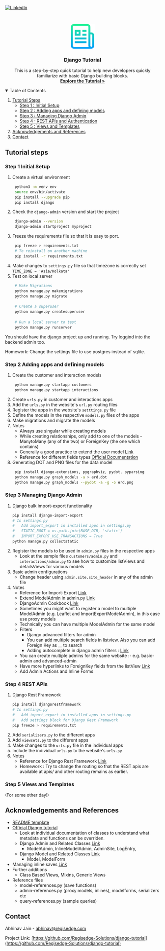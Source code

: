 <!-- PROJECT SHIELDS -->
<!--
*** I'm using markdown "reference style" links for readability.
*** Reference links are enclosed in brackets [ ] instead of parentheses ( ).
*** See the bottom of this document for the declaration of the reference variables
*** for contributors-url, forks-url, etc. This is an optional, concise syntax you may use.
*** https://www.markdownguide.org/basic-syntax/#reference-style-links
-->
[![LinkedIn][linkedin-shield]][linkedin-url]

<!-- PROJECT LOGO -->
<br />
<p align="center">
  <a href="https://github.com/Regisedge-Solutions/django-tutorial">
    <img src="images/logo.png" alt="Logo" width="80" height="80">
  </a>

  <h3 align="center">Django Tutorial</h3>

  <p align="center">
    This is a step-by-step quick tutorial to help new developers quickly familiarize with basic Django building blocks.  
    <br />
    <a href="https://github.com/Regisedge-Solutions/django-tutorial"><strong>Explore the Tutorial »</strong></a>
    <br />
  </p>
</p>

<!-- TABLE OF CONTENTS -->
<details open="open">
  <summary>Table of Contents</summary>
  <ol>
    <li>
      <a href="#tutorial-steps">Tutorial Steps</a>
      <ul>
        <li><a href="#step-1-initial-setup">Step 1 : Initial Setup</a></li>
        <li><a href="#step-2-adding-apps-and-defining-models">Step 2 : Adding apps and defining models</a></li>
        <li><a href="#step-3-managing-django-admin">Step 3 : Managing Django Admin</a></li>
        <li><a href="#step-4-rest-apis">Step 4 : REST APIs and Authentication</a></li>
        <li><a href="#step-5-views-and-templates">Step 5 : Views and Templates</a></li>
      </ul>
    </li>
    <li><a href="#acknowledgements-and-references">Acknowledgements and References</a></li>
    <li><a href="#contact">Contact</a></li>
  </ol>
</details>


<!-- Tutorial Steps -->
## Tutorial steps 

<!-- STEP 1 -->
### Step 1 Initial Setup

1. Create a virtual environment 
   ```sh
    python3 -m venv env
    source env/bin/activate
    pip install --upgrade pip
    pip install django
   ```
2. Check the `django-admin` version and start the project 
   ```sh
    django-admin --version
    django-admin startproject myproject
   ```
3. Freeze the requirements file so that it is easy to port. 
   ```sh
    pip freeze > requirements.txt 
    # To reinstall on another machine 
    pip install -r requirements.txt 
   ```    
4. Make changes to `settings.py` file so that timezone is correctly set 
    `TIME_ZONE = 'Asia/Kolkata'`
5. Test on local server
   ```sh
    # Make Migrations 
    python manage.py makemigrations 
    python manage.py migrate 

    # Create a superuser 
    python manage.py createsuperuser 

    # Run a local server to test 
    python manage.py runserver
   ```    

You should have the django project up and running. Try loggind into the backend admin too. 

Homework: Change the settings file to use postgres instead of sqlite.

<!-- STEP 2 -->
### Step 2 Adding apps and defining models

1. Create the customer and interaction models 
   ```sh
    python manage.py startapp customers
    python manage.py startapp interactions 
   ```
2. Create `urls.py` in customer and interactions apps 
3. Add the `urls.py` in the website's `url.py` routing files
4. Register the apps in the website's `setttings.py` file 
5. Define the models in the respective `models.py` files of the apps 
6. Make migrations and migrate the models
7. Notes 
    * Always use singular while creating models
    * While creating relationships, only add to one of the models - ManytoMany (any of the two) or ForeignKey (the one which contains)
    * Generally a good practice to extend the user model [Link](https://simpleisbetterthancomplex.com/tutorial/2016/07/22/how-to-extend-django-user-model.html)
    * Reference for different fields types [Official Documentation](https://docs.djangoproject.com/en/3.0/topics/db/models/)
8. Generating DOT and PNG files for the data model 
   ```sh
    pip install django-extensions, pygraphviz, pydot, pyparsing
    python manage.py graph_models -a > erd.dot 
    python manage.py graph_models --pydot -a -g -o erd.png 
   ```

<!-- STEP 3 -->
### Step 3 Managing Django Admin

1. Django bulk import-export functionality 
    ```sh
    pip install django-import-export
    # In settings.py
    #   Add import_export in installed apps in settings.py
    #   STATIC_ROOT = os.path.join(BASE_DIR, 'static') 
    #   IMPORT_EXPORT_USE_TRANSACTIONS = True
    python manage.py collectstatic
   ```
2. Register the models to be used in `admin.py` files in the respective apps 
    * Look at the sample files `customers/admin.py` and `interactions/admin.py` to see how to customize listViews and detailsViews for various models
3. Basic admin configurations 
    * Change header using `admin.site.site_header` in any of the admin file
4. Notes 
    * Reference for Import-Export [Link](https://django-import-export.readthedocs.io/en/latest/installation.html)
    * Extend ModelAdmin in admin.py [Link](https://docs.djangoproject.com/en/3.0/ref/contrib/admin/#modeladmin-options)
    * DjangoAdmin Cookbook [Link](https://books.agiliq.com/projects/django-admin-cookbook/en/latest/)
    * Sometimes you might want to register a model to multiple ModelAdmin (e.g. Leaflet and ImportExportModelAdmin), in this case use proxy models 
    * Technically you can have multiple ModelAdmin for the same model
    * Filters 
        * Django advanced filters for admin 
        * You can add multiple search fields in listview. Also you can add Foreign Key as __ to search
        * Adding autocomplete in django admin filters : [Link](https://medium.com/cashify-engineering/autocomplete-list-filter-in-django-admin-2a88ead52246)
    * You can create multiple admins for the same website :- e.g. basic-admin and advanced-admin
    * Have more hyperlinks to ForeignKey fields from the listView [Link](https://avilpage.com/2017/11/django-tips-tricks-hyperlink-foreignkey-admin.html)
    * Add Admin Actions and Inline Forms 


<!-- STEP 4 -->
### Step 4 REST APIs

1. Django Rest Framework 
    ```sh
    pip install djangorestframework
    # In settings.py
    #   Add import_export in installed apps in settings.py
    #   Add settings block for Django Rest Framework 
    pip freeze > requirements.txt 
   ```
2. Add `serializers.py` to the different apps
3. Add `viewsets.py` to the different apps 
4. Make changes to the `urls.py` file in the individual apps 
5. Include the individual `urls.py` to the website's `urls.py`
6. Notes 
    * Reference for Django Rest Framework [Link](https://www.django-rest-framework.org/tutorial/quickstart)
    * Homework : Try to change the routing so that the REST apis are available at apis/ and other routing remains as earlier. 


<!-- STEP 5 -->
### Step 5 Views and Templates
(For some other day!)

<!-- REFERENCES -->
## Acknowledgements and References

* [README template](https://github.com/othneildrew/Best-README-Template)
* [Official Django tutorial](https://docs.djangoproject.com/en/3.1/intro/tutorial01/)
    * Look at individual documentation of classes to understand what metadata and functions can be overriden.
    * Django Admin and Related Classes [Link](https://docs.djangoproject.com/en/3.1/ref/contrib/admin/)
        * ModelAdmin, InlineModelAdmin, AdminSite, LogEntry, 
    * Django Model and Related Classes [Link](https://docs.djangoproject.com/en/3.1/ref/models/instances/#django.db.models.Model)
        * Model, ModelForm
* Managing inline saves [Link](https://gist.github.com/shymonk/5d4467bbc7d08dd7f6f4)
* Further additions 
    * Class Based Views, Mixins, Generic Views
* Reference files 
    * model-references.py (save functions)
    * admin-references.py (proxy models, inlines), modelforms, serializers etc 
    * query-references.py (sample queries)

<!-- CONTACT -->
## Contact

Abhinav Jain - abhinav@regisedge.com

Project Link: [https://github.com/Regisedge-Solutions/django-tutorial](https://github.com/Regisedge-Solutions/django-tutorial)


<!-- MARKDOWN LINKS & IMAGES -->
<!-- https://www.markdownguide.org/basic-syntax/#reference-style-links -->
[linkedin-shield]: https://img.shields.io/badge/-LinkedIn-black.svg?style=for-the-badge&logo=linkedin&colorB=555
[linkedin-url]: https://www.linkedin.com/in/jabhinav/
